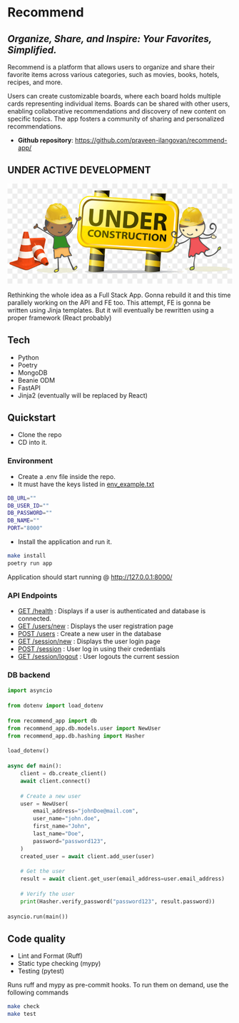 # Recommend

## _Organize, Share, and Inspire: Your Favorites, Simplified._

Recommend is a platform that allows users to organize and share their favorite items across various categories, such as movies, books, hotels, recipes, and more.

Users can create customizable boards, where each board holds multiple cards representing individual items. Boards can be shared with other users, enabling collaborative recommendations and discovery of new content on specific topics. The app fosters a community of sharing and personalized recommendations.

- **Github repository**: <https://github.com/praveen-ilangovan/recommend-app/>

## UNDER ACTIVE DEVELOPMENT

![alt text](resources/under_construction.jpg)

Rethinking the whole idea as a Full Stack App. Gonna rebuild it and this time
parallely working on the API and FE too. This attempt, FE is gonna be written
using Jinja templates. But it will eventually be rewritten using a proper 
framework (React probably)

## Tech

 - Python
 - Poetry
 - MongoDB
 - Beanie ODM
 - FastAPI
 - Jinja2 (eventually will be replaced by React)

## Quickstart

 - Clone the repo
 - CD into it.

### Environment

 - Create a .env file inside the repo.
 - It must have the keys listed in [env_example.txt](env_example.txt)

```sh
DB_URL=""
DB_USER_ID=""
DB_PASSWORD=""
DB_NAME=""
PORT="8000"
```

 - Install the application and run it.

```sh
make install
poetry run app
```

Application should start running @ http://127.0.0.1:8000/

### API Endpoints

 - [GET /health](http://127.0.0.1:8000/health) : Displays if a user is authenticated and database is connected.
 - [GET /users/new](http://127.0.0.1:8000/users/new) : Displays the user registration page
 - [POST /users](http://127.0.0.1:8000/users) : Create a new user in the database
 - [GET /session/new](http://127.0.0.1:8000/session/new) : Displays the user login page
 - [POST /session](http://127.0.0.1:8000/session) : User log in using their credentials
 - [GET /session/logout](http://127.0.0.1:8000/session/logout) : User logouts the current session

### DB backend

```python
import asyncio

from dotenv import load_dotenv

from recommend_app import db
from recommend_app.db.models.user import NewUser
from recommend_app.db.hashing import Hasher

load_dotenv()

async def main():
    client = db.create_client()
    await client.connect()

    # Create a new user
    user = NewUser(
        email_address="johnDoe@mail.com",
        user_name="john.doe",
        first_name="John",
        last_name="Doe",
        password="password123",
    )
    created_user = await client.add_user(user)

    # Get the user
    result = await client.get_user(email_address=user.email_address)

    # Verify the user
    print(Hasher.verify_password("password123", result.password))

asyncio.run(main())
```

## Code quality

- Lint and Format (Ruff)
- Static type checking (mypy)
- Testing (pytest)

Runs ruff and mypy as pre-commit hooks. To run them on demand, use the following
commands

```sh
make check
make test
```
